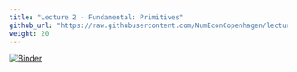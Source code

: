 ```yaml
---
title: "Lecture 2 - Fundamental: Primitives"
github_url: "https://raw.githubusercontent.com/NumEconCopenhagen/lectures-2019/master/02/Primitives.ipynb"
weight: 20
---
```

[![Binder](https://mybinder.org/badge_logo.svg)](https://mybinder.org/v2/gh/NumEconCopenhagen/lectures-2019/master?urlpath=lab/tree/02/Primitives.ipynb)
